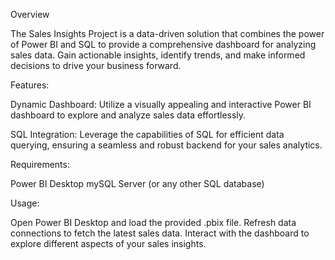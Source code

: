 Overview

The Sales Insights Project is a data-driven solution that combines the power of Power BI and SQL to provide a comprehensive dashboard for analyzing sales data. Gain actionable insights, identify trends, and make informed decisions to drive your business forward.

Features:

Dynamic Dashboard: Utilize a visually appealing and interactive Power BI dashboard to explore and analyze sales data effortlessly.

SQL Integration: Leverage the capabilities of SQL for efficient data querying, ensuring a seamless and robust backend for your sales analytics.


Requirements:

Power BI Desktop
mySQL Server (or any other SQL database)

Usage:

Open Power BI Desktop and load the provided .pbix file.
Refresh data connections to fetch the latest sales data.
Interact with the dashboard to explore different aspects of your sales insights.
